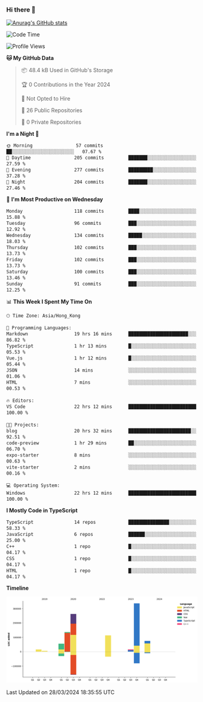 ### Hi there 👋

<!--
**welives/welives** is a ✨ _special_ ✨ repository because its `README.md` (this file) appears on your GitHub profile.

Here are some ideas to get you started:

- 🔭 I’m currently working on ...
- 🌱 I’m currently learning ...
- 👯 I’m looking to collaborate on ...
- 🤔 I’m looking for help with ...
- 💬 Ask me about ...
- 📫 How to reach me: ...
- 😄 Pronouns: ...
- ⚡ Fun fact: ...
-->

[![Anurag's GitHub stats](https://github-readme-stats.vercel.app/api?username=welives)](https://github.com/anuraghazra/github-readme-stats)

<!--START_SECTION:waka-->
![Code Time](http://img.shields.io/badge/Code%20Time-264%20hrs%2032%20mins-blue)

![Profile Views](http://img.shields.io/badge/Profile%20Views-3-blue)

**🐱 My GitHub Data** 

> 📦 48.4 kB Used in GitHub's Storage 
 > 
> 🏆 0 Contributions in the Year 2024
 > 
> 🚫 Not Opted to Hire
 > 
> 📜 26 Public Repositories 
 > 
> 🔑 0 Private Repositories 
 > 
**I'm a Night 🦉** 

```text
🌞 Morning                57 commits          ██░░░░░░░░░░░░░░░░░░░░░░░   07.67 % 
🌆 Daytime                205 commits         ███████░░░░░░░░░░░░░░░░░░   27.59 % 
🌃 Evening                277 commits         █████████░░░░░░░░░░░░░░░░   37.28 % 
🌙 Night                  204 commits         ███████░░░░░░░░░░░░░░░░░░   27.46 % 
```
📅 **I'm Most Productive on Wednesday** 

```text
Monday                   118 commits         ████░░░░░░░░░░░░░░░░░░░░░   15.88 % 
Tuesday                  96 commits          ███░░░░░░░░░░░░░░░░░░░░░░   12.92 % 
Wednesday                134 commits         █████░░░░░░░░░░░░░░░░░░░░   18.03 % 
Thursday                 102 commits         ███░░░░░░░░░░░░░░░░░░░░░░   13.73 % 
Friday                   102 commits         ███░░░░░░░░░░░░░░░░░░░░░░   13.73 % 
Saturday                 100 commits         ███░░░░░░░░░░░░░░░░░░░░░░   13.46 % 
Sunday                   91 commits          ███░░░░░░░░░░░░░░░░░░░░░░   12.25 % 
```


📊 **This Week I Spent My Time On** 

```text
🕑︎ Time Zone: Asia/Hong_Kong

💬 Programming Languages: 
Markdown                 19 hrs 16 mins      ██████████████████████░░░   86.82 % 
TypeScript               1 hr 13 mins        █░░░░░░░░░░░░░░░░░░░░░░░░   05.53 % 
Vue.js                   1 hr 12 mins        █░░░░░░░░░░░░░░░░░░░░░░░░   05.44 % 
JSON                     14 mins             ░░░░░░░░░░░░░░░░░░░░░░░░░   01.06 % 
HTML                     7 mins              ░░░░░░░░░░░░░░░░░░░░░░░░░   00.53 % 

🔥 Editors: 
VS Code                  22 hrs 12 mins      █████████████████████████   100.00 % 

🐱‍💻 Projects: 
blog                     20 hrs 32 mins      ███████████████████████░░   92.51 % 
code-preview             1 hr 29 mins        ██░░░░░░░░░░░░░░░░░░░░░░░   06.70 % 
expo-starter             8 mins              ░░░░░░░░░░░░░░░░░░░░░░░░░   00.63 % 
vite-starter             2 mins              ░░░░░░░░░░░░░░░░░░░░░░░░░   00.16 % 

💻 Operating System: 
Windows                  22 hrs 12 mins      █████████████████████████   100.00 % 
```

**I Mostly Code in TypeScript** 

```text
TypeScript               14 repos            ███████████████░░░░░░░░░░   58.33 % 
JavaScript               6 repos             ██████░░░░░░░░░░░░░░░░░░░   25.00 % 
C++                      1 repo              █░░░░░░░░░░░░░░░░░░░░░░░░   04.17 % 
CSS                      1 repo              █░░░░░░░░░░░░░░░░░░░░░░░░   04.17 % 
HTML                     1 repo              █░░░░░░░░░░░░░░░░░░░░░░░░   04.17 % 
```



**Timeline**

![Lines of Code chart](https://raw.githubusercontent.com/welives/welives/main/assets/bar_graph.png)


 Last Updated on 28/03/2024 18:35:55 UTC
<!--END_SECTION:waka-->
